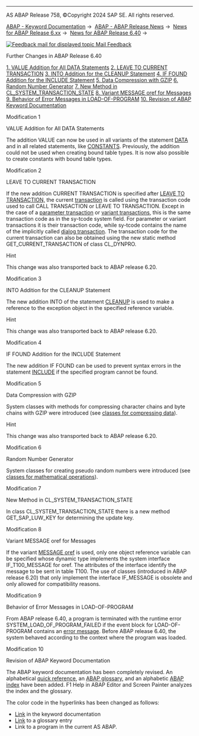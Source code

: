   

* * *

AS ABAP Release 758, ©Copyright 2024 SAP SE. All rights reserved.

[ABAP - Keyword Documentation](javascript:call_link\('abenabap.htm'\)) →  [ABAP - ABAP Release News](javascript:call_link\('abennews.htm'\)) →  [News for ABAP Release 6.xx](javascript:call_link\('abennews-6.htm'\)) →  [News for ABAP Release 6.40](javascript:call_link\('abennews-640.htm'\)) → 

 [![](Mail.gif?object=Mail.gif "Feedback mail for displayed topic") Mail Feedback](mailto:f1_help@sap.com?subject=Feedback%20on%20ABAP%20Documentation&body=Document:%20Further%20Changes%20in%20ABAP%20Release%206.40%2C%20ABENNEWS-640-OTHERS%2C%20758%0D%0A%0D%0AError:%0D%0A%0D%0A%0D%0A%0D%0ASuggestion%20for%20improvement:)

Further Changes in ABAP Release 6.40

[1\. VALUE Addition for All DATA Statements](#!ABAP_MODIFICATION_1@1@)
[2\. LEAVE TO CURRENT TRANSACTION](#!ABAP_MODIFICATION_2@2@)
[3\. INTO Addition for the CLEANUP Statement](#!ABAP_MODIFICATION_3@3@)
[4\. IF FOUND Addition for the INCLUDE Statement](#!ABAP_MODIFICATION_4@4@)
[5\. Data Compression with GZIP](#!ABAP_MODIFICATION_5@5@)
[6\. Random Number Generator](#!ABAP_MODIFICATION_6@6@)
[7\. New Method in CL\_SYSTEM\_TRANSACTION\_STATE](#!ABAP_MODIFICATION_7@7@)
[8\. Variant MESSAGE oref for Messages](#!ABAP_MODIFICATION_8@8@)
[9\. Behavior of Error Messages in LOAD-OF-PROGRAM](#!ABAP_MODIFICATION_9@9@)
[10\. Revision of ABAP Keyword Documentation](#!ABAP_MODIFICATION_10@10@)

Modification 1   

VALUE Addition for All DATA Statements

The addition VALUE can now be used in all variants of the statement [DATA](javascript:call_link\('abapdata.htm'\)) and in all related statements, like [CONSTANTS](javascript:call_link\('abapconstants.htm'\)). Previously, the addition could not be used when creating bound table types. It is now also possible to create constants with bound table types.

Modification 2   

LEAVE TO CURRENT TRANSACTION

If the new addition CURRENT TRANSACTION is specified after [LEAVE TO TRANSACTION,](javascript:call_link\('abapleave_to_transaction.htm'\)) the current [transaction](javascript:call_link\('abentransaction_glosry.htm'\) "Glossary Entry") is called using the transaction code used to call CALL TRANSACTION or LEAVE TO TRANSACTION. Except in the case of a [parameter transaction](javascript:call_link\('abenparameter_transaction_glosry.htm'\) "Glossary Entry") or [variant transactions](javascript:call_link\('abenvariant_transaction_glosry.htm'\) "Glossary Entry"), this is the same transaction code as in the sy-tcode system field. For parameter or variant transactions it is their transaction code, while sy-tcode contains the name of the implicitly called [dialog transaction](javascript:call_link\('abendialog_transaction_glosry.htm'\) "Glossary Entry"). The transaction code for the current transaction can also be obtained using the new static method GET\_CURRENT\_TRANSACTION of class CL\_DYNPRO.

Hint

This change was also transported back to ABAP release 6.20.

Modification 3   

INTO Addition for the CLEANUP Statement

The new addition INTO of the statement [CLEANUP](javascript:call_link\('abapcleanup.htm'\)) is used to make a reference to the exception object in the specified reference variable.

Hint

This change was also transported back to ABAP release 6.20.

Modification 4   

IF FOUND Addition for the INCLUDE Statement

The new addition IF FOUND can be used to prevent syntax errors in the statement [INCLUDE](javascript:call_link\('abapinclude_prog.htm'\)) if the specified program cannot be found.

Modification 5   

Data Compression with GZIP

System classes with methods for compressing character chains and byte chains with GZIP were introduced (see [classes for compressing data](javascript:call_link\('abencl_abap_gzip.htm'\))).

Hint

This change was also transported back to ABAP release 6.20.

Modification 6   

Random Number Generator

System classes for creating pseudo random numbers were introduced (see [classes for mathematical operations](javascript:call_link\('abencl_abap_math.htm'\))).

Modification 7   

New Method in CL\_SYSTEM\_TRANSACTION\_STATE

In class CL\_SYSTEM\_TRANSACTION\_STATE there is a new method GET\_SAP\_LUW\_KEY for determining the update key.

Modification 8   

Variant MESSAGE oref for Messages

If the variant [MESSAGE oref](javascript:call_link\('abapmessage_msg.htm'\)) is used, only one object reference variable can be specified whose dynamic type implements the system interface IF\_T100\_MESSAGE for oref. The attributes of the interface identify the message to be sent in table T100. The use of classes (introduced in ABAP release 6.20) that only implement the interface IF\_MESSAGE is obsolete and only allowed for compatibility reasons.

Modification 9   

Behavior of Error Messages in LOAD-OF-PROGRAM

From ABAP release 6.40, a program is terminated with the runtime error SYSTEM\_LOAD\_OF\_PROGRAM\_FAILED if the event block for LOAD-OF-PROGRAM contains an [error message](javascript:call_link\('abenerror_message_glosry.htm'\) "Glossary Entry"). Before ABAP release 6.40, the system behaved according to the context where the program was loaded.

Modification 10   

Revision of ABAP Keyword Documentation

The ABAP keyword documentation has been completely revised. An alphabetical [quick reference](javascript:call_link\('abenabap_shortref.htm'\)), an [ABAP glossary](javascript:call_link\('abenabap_glossary.htm'\)), and an alphabetic [ABAP index](javascript:call_link\('abenabap_index.htm'\)) have been added. F1 Help in ABAP Editor and Screen Painter analyzes the index and the glossary.

The color code in the hyperlinks has been changed as follows:

-   [Link](javascript:call_link\('abenabap.htm'\)) in the keyword documentation
-   [Link](javascript:call_link\('abenabap_glosry.htm'\) "Glossary Entry") to a glossary entry
-   Link to a program in the current AS ABAP.